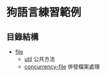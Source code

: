 # 狗語言練習範例

## 目錄結構

- [file](file)
    - [util](util) 公共方法
    - [concurrency-file](file/concurrency-file) 併發檔案處理
    
